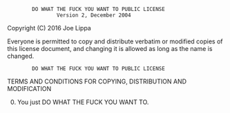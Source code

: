             DO WHAT THE FUCK YOU WANT TO PUBLIC LICENSE
                    Version 2, December 2004

 Copyright (C) 2016 Joe Lippa

 Everyone is permitted to copy and distribute verbatim or modified
 copies of this license document, and changing it is allowed as long
 as the name is changed.

            DO WHAT THE FUCK YOU WANT TO PUBLIC LICENSE
   TERMS AND CONDITIONS FOR COPYING, DISTRIBUTION AND MODIFICATION

  0. You just DO WHAT THE FUCK YOU WANT TO.